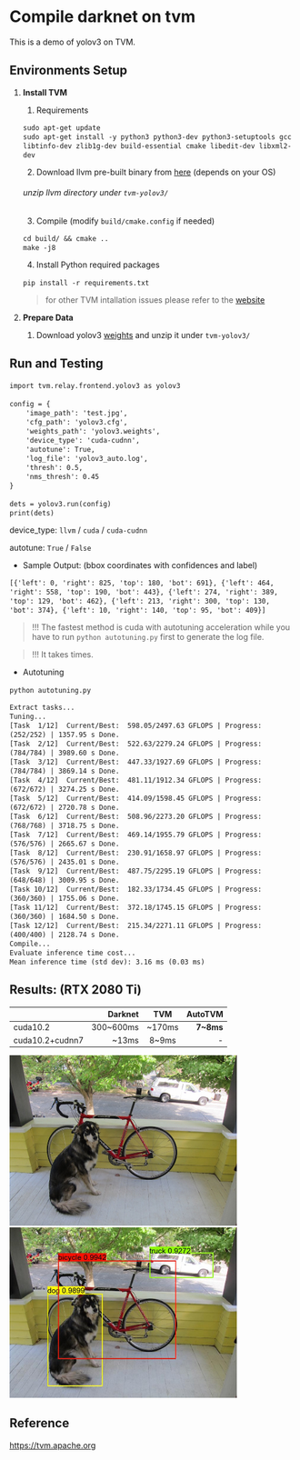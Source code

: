 # Compile darknet on tvm

This is a demo of yolov3 on TVM. 

## Environments Setup

1. **Install TVM**

    1. Requirements
    
    ```
    sudo apt-get update 
    sudo apt-get install -y python3 python3-dev python3-setuptools gcc libtinfo-dev zlib1g-dev build-essential cmake libedit-dev libxml2-dev
    ```
    
    2. Download llvm pre-built binary from [here](http://releases.llvm.org/download.html) (depends on your OS)
    
    ###### unzip llvm directory under `tvm-yolov3/`
    
    3. Compile (modify `build/cmake.config` if needed)
    
    ```
    cd build/ && cmake ..
    make -j8
    ```
    
    4. Install Python required packages
    
    `pip install -r requirements.txt`
    
    > for other TVM intallation issues please refer to the [website](https://docs.tvm.ai/install/from_source.html)
    
2. **Prepare Data**

    1. Download yolov3 [weights](https://pjreddie.com/media/files/yolov3.weights) and unzip it under `tvm-yolov3/`

## Run and Testing

```
import tvm.relay.frontend.yolov3 as yolov3

config = { 
    'image_path': 'test.jpg',
    'cfg_path': 'yolov3.cfg',
    'weights_path': 'yolov3.weights',
    'device_type': 'cuda-cudnn',
    'autotune': True,
    'log_file': 'yolov3_auto.log',
    'thresh': 0.5,
    'nms_thresh': 0.45
}

dets = yolov3.run(config)
print(dets)
```

device_type: `llvm` / `cuda` / `cuda-cudnn`

autotune: `True` / `False`

* Sample Output: (bbox coordinates with confidences and label)

```
[{'left': 0, 'right': 825, 'top': 180, 'bot': 691}, {'left': 464, 'right': 558, 'top': 190, 'bot': 443}, {'left': 274, 'right': 389, 'top': 129, 'bot': 462}, {'left': 213, 'right': 300, 'top': 130, 'bot': 374}, {'left': 10, 'right': 140, 'top': 95, 'bot': 409}]
```

> !!!   The fastest method is cuda with autotuning acceleration while you have to run `python autotuning.py` first to generate the log file.

> !!!   It takes times.

* Autotuning

`python autotuning.py`

```
Extract tasks...
Tuning...
[Task  1/12]  Current/Best:  598.05/2497.63 GFLOPS | Progress: (252/252) | 1357.95 s Done.
[Task  2/12]  Current/Best:  522.63/2279.24 GFLOPS | Progress: (784/784) | 3989.60 s Done.
[Task  3/12]  Current/Best:  447.33/1927.69 GFLOPS | Progress: (784/784) | 3869.14 s Done.
[Task  4/12]  Current/Best:  481.11/1912.34 GFLOPS | Progress: (672/672) | 3274.25 s Done.
[Task  5/12]  Current/Best:  414.09/1598.45 GFLOPS | Progress: (672/672) | 2720.78 s Done.
[Task  6/12]  Current/Best:  508.96/2273.20 GFLOPS | Progress: (768/768) | 3718.75 s Done.
[Task  7/12]  Current/Best:  469.14/1955.79 GFLOPS | Progress: (576/576) | 2665.67 s Done.
[Task  8/12]  Current/Best:  230.91/1658.97 GFLOPS | Progress: (576/576) | 2435.01 s Done.
[Task  9/12]  Current/Best:  487.75/2295.19 GFLOPS | Progress: (648/648) | 3009.95 s Done.
[Task 10/12]  Current/Best:  182.33/1734.45 GFLOPS | Progress: (360/360) | 1755.06 s Done.
[Task 11/12]  Current/Best:  372.18/1745.15 GFLOPS | Progress: (360/360) | 1684.50 s Done.
[Task 12/12]  Current/Best:  215.34/2271.11 GFLOPS | Progress: (400/400) | 2128.74 s Done.
Compile...
Evaluate inference time cost...
Mean inference time (std dev): 3.16 ms (0.03 ms)
```

## Results: (RTX 2080 Ti)

|               | Darknet        | TVM           | AutoTVM      |
|-------------  | -------------: |:-------------:| -------:     |
|cuda10.2       | 300~600ms      | ~170ms        | **7~8ms**    |
|cuda10.2+cudnn7| ~13ms          | 8~9ms         |   -          |

<img src="dog.jpg" alt="" width="400"/>
<img src="result.jpg" alt="" width="400"/>

## Reference

https://tvm.apache.org
